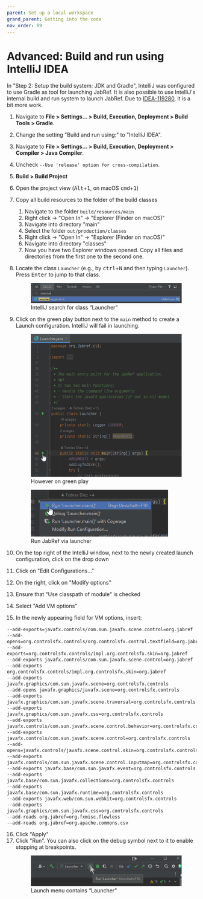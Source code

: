 ```yaml
---
parent: Set up a local workspace
grand_parent: Getting into the code
nav_order: 89
---
```


# Advanced: Build and run using IntelliJ IDEA

In "Step 2: Setup the build system: JDK and Gradle", IntelliJ was configured to use Gradle as tool for launching JabRef.
It is also possible to use IntelliJ's internal build and run system to launch JabRef.
Due to [IDEA-119280](https://youtrack.jetbrains.com/issue/IDEA-119280), it is a bit more work.

1. Navigate to **File > Settings... > Build, Execution, Deployment > Build Tools > Gradle**.
2. Change the setting "Build and run using:" to "IntelliJ IDEA".
3. Navigate to **File > Settings... > Build, Execution, Deployment > Compiler > Java Compiler**.
4. Uncheck `--Use 'release' option for cross-compilation`.
5. **Build > Build Project**
6. Open the project view (<kbd>Alt</kbd>+<kbd>1</kbd>, on macOS <kbd>cmd</kbd>+<kbd>1</kbd>)
7. Copy all build resources to the folder of the build classes
   1. Navigate to the folder `build/resources/main`
   1. Right click -> "Open In" -> "Explorer (Finder on macOS)"
   1. Navigate into directory "main"
   1. Select the folder `out/production/classes`
   1. Right click -> "Open In" -> "Explorer (Finder on macOS)"
   1. Navigate into directory "classes"
   1. Now you have two Explorer windows opened. Copy all files and directories from the first one to the second one.
8. Locate the class `Launcher` (e.g., by <kbd>ctrl</kbd>+<kbd>N</kbd> and then typing `Launcher`). Press <kbd>Enter</kbd> to jump to that class.
   <figure>
     <img src="intellij-search-for-launcher.png" alt="IntelliJ search for class “Launcher”">
     <figcaption>IntelliJ search for class “Launcher”</figcaption>
   </figure>
9. Click on the green play button next to the `main` method to create a Launch configuration. IntelliJ will fail in launching.
   <figure>
     <img src="intellij-hover-on-play-button.png" alt="However on green play">
     <figcaption>However on green play</figcaption>
   </figure>

   <figure>
     <img src="intellij-run-jabref-from-launcher.png" alt="Run JabRef via launcher">
     <figcaption>Run JabRef via launcher</figcaption>
   </figure>

10. On the top right of the IntelliJ window, next to the newly created launch configuration, click on the drop down
11. Click on "Edit Configurations..."
12. On the right, click on "Modify options"
13. Ensure that "Use classpath of module" is checked
14. Select "Add VM options"
15. In the newly appearing field for VM options, insert:
   ```text
   --add-exports=javafx.controls/com.sun.javafx.scene.control=org.jabref
   --add-opens=org.controlsfx.controls/org.controlsfx.control.textfield=org.jabref
   --add-exports=org.controlsfx.controls/impl.org.controlsfx.skin=org.jabref
   --add-exports javafx.controls/com.sun.javafx.scene.control=org.jabref
   --add-exports org.controlsfx.controls/impl.org.controlsfx.skin=org.jabref
   --add-exports javafx.graphics/com.sun.javafx.scene=org.controlsfx.controls
   --add-opens javafx.graphics/javafx.scene=org.controlsfx.controls
   --add-exports javafx.graphics/com.sun.javafx.scene.traversal=org.controlsfx.controls
   --add-exports javafx.graphics/com.sun.javafx.css=org.controlsfx.controls
   --add-exports javafx.controls/com.sun.javafx.scene.control.behavior=org.controlsfx.controls
   --add-exports javafx.controls/com.sun.javafx.scene.control=org.controlsfx.controls
   --add-opens=javafx.controls/javafx.scene.control.skin=org.controlsfx.controls
   --add-exports javafx.controls/com.sun.javafx.scene.control.inputmap=org.controlsfx.controls
   --add-exports javafx.base/com.sun.javafx.event=org.controlsfx.controls
   --add-exports javafx.base/com.sun.javafx.collections=org.controlsfx.controls
   --add-exports javafx.base/com.sun.javafx.runtime=org.controlsfx.controls
   --add-exports javafx.web/com.sun.webkit=org.controlsfx.controls
   --add-exports javafx.graphics/com.sun.javafx.css=org.controlsfx.controls
   --add-reads org.jabref=org.fxmisc.flowless
   --add-reads org.jabref=org.apache.commons.csv
   ```
16. Click "Apply"
17. Click "Run". You can also click on the debug symbol next to it to enable stopping at breakpoints.
    <figure>
      <img src="intellij-run-launcher.png" alt="Launch menu contains “Launcher”">
      <figcaption>Launch menu contains “Launcher”</figcaption>
    </figure>

<!-- MD031 is disabled, because otherwise the numbering does not work properly. MD029 and M032 are disabled as a consequence. -->
<!-- markdownlint-disable-file MD029 MD031 MD032 MD033 -->
